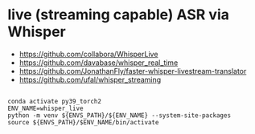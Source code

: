 # live (streaming capable) ASR via Whisper
* https://github.com/collabora/WhisperLive
* https://github.com/davabase/whisper_real_time
* https://github.com/JonathanFly/faster-whisper-livestream-translator
* https://github.com/ufal/whisper_streaming
```commandline

conda activate py39_torch2
ENV_NAME=whisper_live
python -m venv ${ENVS_PATH}/${ENV_NAME} --system-site-packages
source ${ENVS_PATH}/$ENV_NAME/bin/activate

```